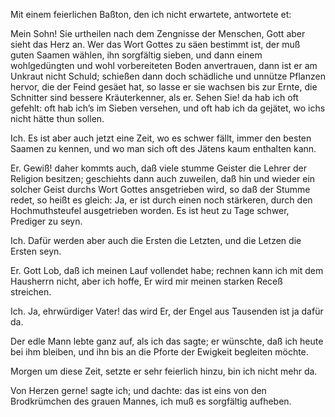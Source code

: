 <a name="109"></a>

Mit einem feierlichen Baßton, den ich nicht erwartete,
antwortete et:

Mein Sohn! Sie urtheilen nach dem Zengnisse der Menschen, 
Gott aber sieht das Herz an. Wer das Wort Gottes 
zu säen bestimmt ist, der muß guten Saamen wählen,
ihn sorgfältig sieben, und dann einem wohlgedüngten und
wohl vorbereiteten Boden anvertrauen, dann ist er am Unkraut 
nicht Schuld; schießen dann doch schädliche und unnütze 
Pflanzen hervor, die der Feind gesäet hat, so lasse
er sie wachsen bis zur Ernte, die Schnitter sind bessere
Kräuterkenner, als er. Sehen Sie! da hab ich oft gefehlt: 
oft hab ich’s im Sieben versehen, und oft hab ich
da gejätet, wo ichs nicht hätte thun sollen.

Ich. Es ist aber auch jetzt eine Zeit, wo es schwer
fällt, immer den besten Saamen zu kennen, und wo man
sich oft des Jätens kaum enthalten kann.

Er. Gewiß! daher kommts auch, daß viele stumme
Geister die Lehrer der Religion besitzen; geschiehts dann
auch zuweilen, daß hin und wieder ein solcher Geist durchs
Wort Gottes ansgetrieben wird, so daß der Stumme redet,
so heißt es gleich: Ja, er ist durch einen noch stärkeren, 
durch den Hochmuthsteufel ausgetrieben worden. Es ist
heut zu Tage schwer, Prediger zu seyn.

Ich. Dafür werden aber auch die Ersten die Letzten, 
und die Letzen die Ersten seyn.

Er. Gott Lob, daß ich meinen Lauf vollendet habe;
rechnen kann ich mit dem Hausherrn nicht, aber ich hoffe,
Er wird mir meinen starken Receß streichen.

Ich. Ja, ehrwürdiger Vater! das wird Er, der Engel
aus Tausenden ist ja dafür da. 

Der edle Mann lebte ganz auf, als ich das sagte; er
wünschte, daß ich heute bei ihm bleiben, und ihn bis an
die Pforte der Ewigkeit begleiten möchte.

Morgen um diese Zeit, setzte er sehr feierlich hinzu, bin
ich nicht mehr da.

Von Herzen gerne! sagte ich; und dachte: das ist eins
von den Brodkrümchen des grauen Mannes, ich muß es
sorgfältig aufheben.

